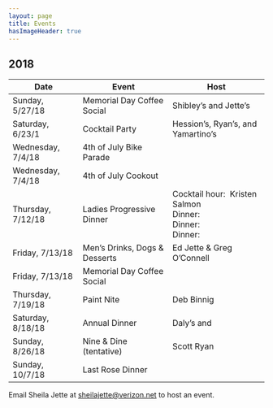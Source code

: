 ```yaml
---
layout: page
title: Events
hasImageHeader: true
---
```


## 2018

<table class="table">
  <thead class="thead-light">
    <tr>
      <th>Date</th>
      <th>Event</th>
      <th>Host</th>
    </tr>
  </thead>
  <tbody>
    <tr>
      <td>Sunday, 5/27/18</td>
      <td>Memorial Day Coffee Social</td>
      <td>Shibley’s and Jette’s</td>
    </tr>
    <tr>
      <td>Saturday, 6/23/1</td>
      <td>Cocktail Party</td>
      <td>Hession’s, Ryan’s, and Yamartino’s</td>
    </tr>
    <tr>
      <td>Wednesday, 7/4/18</td>
      <td>4th of July Bike Parade</td>
      <td></td>
    </tr>
    <tr>
      <td>Wednesday, 7/4/18</td>
      <td>4th of July Cookout</td>
      <td></td>
    </tr>
    <tr>
      <td>Thursday, 7/12/18</td>
      <td>Ladies Progressive Dinner</td>
      <td>
        Cocktail hour:  Kristen Salmon<br>
        Dinner:<br>
        Dinner:<br>
        Dinner:
      </td>
    </tr>
    <tr>
      <td>Friday, 7/13/18</td>
      <td>Men’s Drinks, Dogs & Desserts</td>
      <td>Ed Jette & Greg O’Connell</td>
    </tr>
    <tr>
      <td>Friday, 7/13/18</td>
      <td>Memorial Day Coffee Social</td>
      <td></td>
    </tr>
    <tr>
      <td>Thursday, 7/19/18</td>
      <td>Paint Nite</td>
      <td>Deb Binnig</td>
    </tr>
    <tr>
      <td>Saturday, 8/18/18</td>
      <td>Annual Dinner</td>
      <td>Daly’s and</td>
    </tr>
    <tr>
      <td>Sunday, 8/26/18</td>
      <td>Nine & Dine (tentative)</td>
      <td>Scott Ryan</td>
    </tr>
    <tr>
      <td>Sunday, 10/7/18</td>
      <td>Last Rose Dinner</td>
      <td></td>
    </tr>
  </tbody>
</table>

<div class="alert alert-info" role="alert">Email Sheila Jette at <u>sheilajette@verizon.net</u> to host an event.</div>
